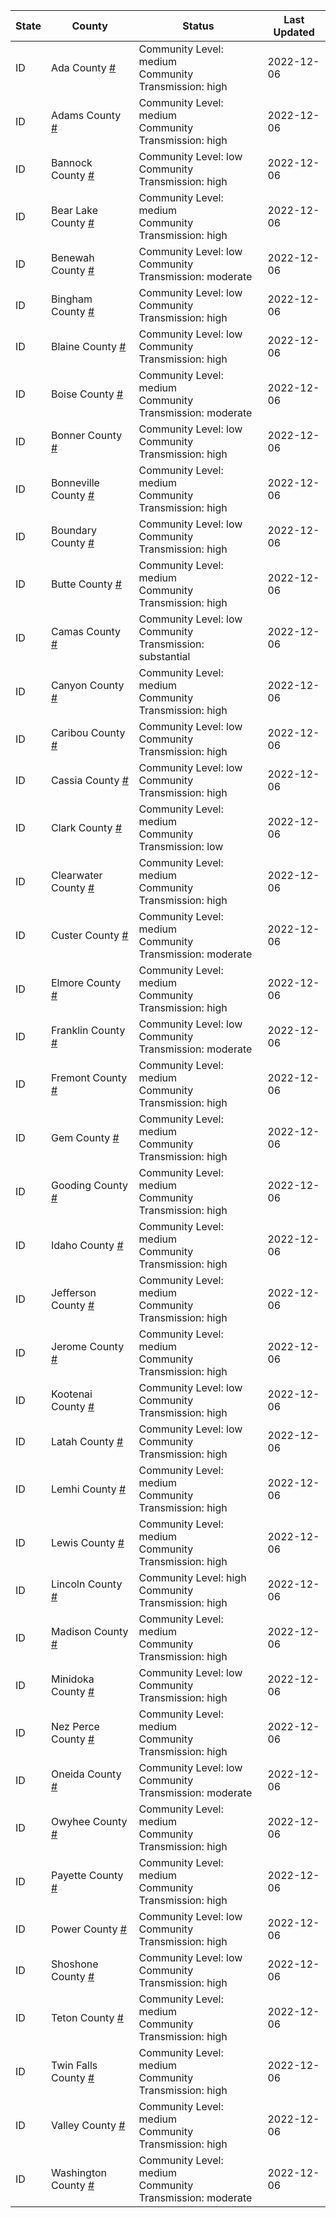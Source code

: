 State | County | Status | Last Updated
--- | --- | --- | --- 
ID | Ada County <a href="#ada_county">#</a> | <a name="ada_county"></a>Community Level: medium<br/>Community Transmission: high | 2022-12-06
ID | Adams County <a href="#adams_county">#</a> | <a name="adams_county"></a>Community Level: medium<br/>Community Transmission: high | 2022-12-06
ID | Bannock County <a href="#bannock_county">#</a> | <a name="bannock_county"></a>Community Level: low<br/>Community Transmission: high | 2022-12-06
ID | Bear Lake County <a href="#bear_lake_county">#</a> | <a name="bear_lake_county"></a>Community Level: medium<br/>Community Transmission: high | 2022-12-06
ID | Benewah County <a href="#benewah_county">#</a> | <a name="benewah_county"></a>Community Level: low<br/>Community Transmission: moderate | 2022-12-06
ID | Bingham County <a href="#bingham_county">#</a> | <a name="bingham_county"></a>Community Level: low<br/>Community Transmission: high | 2022-12-06
ID | Blaine County <a href="#blaine_county">#</a> | <a name="blaine_county"></a>Community Level: low<br/>Community Transmission: high | 2022-12-06
ID | Boise County <a href="#boise_county">#</a> | <a name="boise_county"></a>Community Level: medium<br/>Community Transmission: moderate | 2022-12-06
ID | Bonner County <a href="#bonner_county">#</a> | <a name="bonner_county"></a>Community Level: low<br/>Community Transmission: high | 2022-12-06
ID | Bonneville County <a href="#bonneville_county">#</a> | <a name="bonneville_county"></a>Community Level: medium<br/>Community Transmission: high | 2022-12-06
ID | Boundary County <a href="#boundary_county">#</a> | <a name="boundary_county"></a>Community Level: low<br/>Community Transmission: high | 2022-12-06
ID | Butte County <a href="#butte_county">#</a> | <a name="butte_county"></a>Community Level: medium<br/>Community Transmission: high | 2022-12-06
ID | Camas County <a href="#camas_county">#</a> | <a name="camas_county"></a>Community Level: low<br/>Community Transmission: substantial | 2022-12-06
ID | Canyon County <a href="#canyon_county">#</a> | <a name="canyon_county"></a>Community Level: medium<br/>Community Transmission: high | 2022-12-06
ID | Caribou County <a href="#caribou_county">#</a> | <a name="caribou_county"></a>Community Level: low<br/>Community Transmission: high | 2022-12-06
ID | Cassia County <a href="#cassia_county">#</a> | <a name="cassia_county"></a>Community Level: low<br/>Community Transmission: high | 2022-12-06
ID | Clark County <a href="#clark_county">#</a> | <a name="clark_county"></a>Community Level: medium<br/>Community Transmission: low | 2022-12-06
ID | Clearwater County <a href="#clearwater_county">#</a> | <a name="clearwater_county"></a>Community Level: medium<br/>Community Transmission: high | 2022-12-06
ID | Custer County <a href="#custer_county">#</a> | <a name="custer_county"></a>Community Level: medium<br/>Community Transmission: moderate | 2022-12-06
ID | Elmore County <a href="#elmore_county">#</a> | <a name="elmore_county"></a>Community Level: medium<br/>Community Transmission: high | 2022-12-06
ID | Franklin County <a href="#franklin_county">#</a> | <a name="franklin_county"></a>Community Level: low<br/>Community Transmission: moderate | 2022-12-06
ID | Fremont County <a href="#fremont_county">#</a> | <a name="fremont_county"></a>Community Level: medium<br/>Community Transmission: high | 2022-12-06
ID | Gem County <a href="#gem_county">#</a> | <a name="gem_county"></a>Community Level: medium<br/>Community Transmission: high | 2022-12-06
ID | Gooding County <a href="#gooding_county">#</a> | <a name="gooding_county"></a>Community Level: medium<br/>Community Transmission: high | 2022-12-06
ID | Idaho County <a href="#idaho_county">#</a> | <a name="idaho_county"></a>Community Level: medium<br/>Community Transmission: high | 2022-12-06
ID | Jefferson County <a href="#jefferson_county">#</a> | <a name="jefferson_county"></a>Community Level: medium<br/>Community Transmission: high | 2022-12-06
ID | Jerome County <a href="#jerome_county">#</a> | <a name="jerome_county"></a>Community Level: medium<br/>Community Transmission: high | 2022-12-06
ID | Kootenai County <a href="#kootenai_county">#</a> | <a name="kootenai_county"></a>Community Level: low<br/>Community Transmission: high | 2022-12-06
ID | Latah County <a href="#latah_county">#</a> | <a name="latah_county"></a>Community Level: low<br/>Community Transmission: high | 2022-12-06
ID | Lemhi County <a href="#lemhi_county">#</a> | <a name="lemhi_county"></a>Community Level: medium<br/>Community Transmission: high | 2022-12-06
ID | Lewis County <a href="#lewis_county">#</a> | <a name="lewis_county"></a>Community Level: medium<br/>Community Transmission: high | 2022-12-06
ID | Lincoln County <a href="#lincoln_county">#</a> | <a name="lincoln_county"></a>Community Level: high<br/>Community Transmission: high | 2022-12-06
ID | Madison County <a href="#madison_county">#</a> | <a name="madison_county"></a>Community Level: medium<br/>Community Transmission: high | 2022-12-06
ID | Minidoka County <a href="#minidoka_county">#</a> | <a name="minidoka_county"></a>Community Level: low<br/>Community Transmission: high | 2022-12-06
ID | Nez Perce County <a href="#nez_perce_county">#</a> | <a name="nez_perce_county"></a>Community Level: medium<br/>Community Transmission: high | 2022-12-06
ID | Oneida County <a href="#oneida_county">#</a> | <a name="oneida_county"></a>Community Level: low<br/>Community Transmission: moderate | 2022-12-06
ID | Owyhee County <a href="#owyhee_county">#</a> | <a name="owyhee_county"></a>Community Level: medium<br/>Community Transmission: high | 2022-12-06
ID | Payette County <a href="#payette_county">#</a> | <a name="payette_county"></a>Community Level: medium<br/>Community Transmission: high | 2022-12-06
ID | Power County <a href="#power_county">#</a> | <a name="power_county"></a>Community Level: low<br/>Community Transmission: high | 2022-12-06
ID | Shoshone County <a href="#shoshone_county">#</a> | <a name="shoshone_county"></a>Community Level: low<br/>Community Transmission: high | 2022-12-06
ID | Teton County <a href="#teton_county">#</a> | <a name="teton_county"></a>Community Level: medium<br/>Community Transmission: high | 2022-12-06
ID | Twin Falls County <a href="#twin_falls_county">#</a> | <a name="twin_falls_county"></a>Community Level: medium<br/>Community Transmission: high | 2022-12-06
ID | Valley County <a href="#valley_county">#</a> | <a name="valley_county"></a>Community Level: medium<br/>Community Transmission: high | 2022-12-06
ID | Washington County <a href="#washington_county">#</a> | <a name="washington_county"></a>Community Level: medium<br/>Community Transmission: moderate | 2022-12-06
